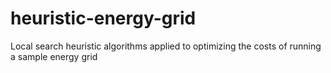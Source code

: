 # heuristic-energy-grid
Local search heuristic algorithms applied to optimizing the costs of running a sample energy grid
